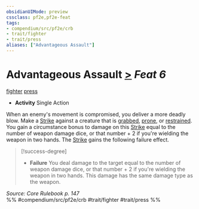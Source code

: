 ```yaml
---
obsidianUIMode: preview
cssclass: pf2e,pf2e-feat
tags:
- compendium/src/pf2e/crb
- trait/fighter
- trait/press
aliases: ["Advantageous Assault"]
---
```

# Advantageous Assault  [>](chapter-9-playing-the-game.md#Actions "Single Action") *Feat 6*  
[fighter](Reference/Rules/Traits/fighter.md "Fighter Class Trait")  [press](press.md "Press Combat Trait")  

- **Activity** Single Action

When an enemy's movement is compromised, you deliver a more deadly blow. Make a [Strike](strike.md) against a creature that is [grabbed](conditions.md#Grabbed), [prone](conditions.md#Prone), or [restrained](conditions.md#Restrained). You gain a circumstance bonus to damage on this [Strike](strike.md) equal to the number of weapon damage dice, or that number + 2 if you're wielding the weapon in two hands. The [Strike](strike.md) gains the following failure effect.

> [!success-degree] 
> - **Failure** You deal damage to the target equal to the number of weapon damage dice, or that number + 2 if you're wielding the weapon in two hands. This damage has the same damage type as the weapon.

*Source: Core Rulebook p. 147*  
%% #compendium/src/pf2e/crb #trait/fighter #trait/press %%